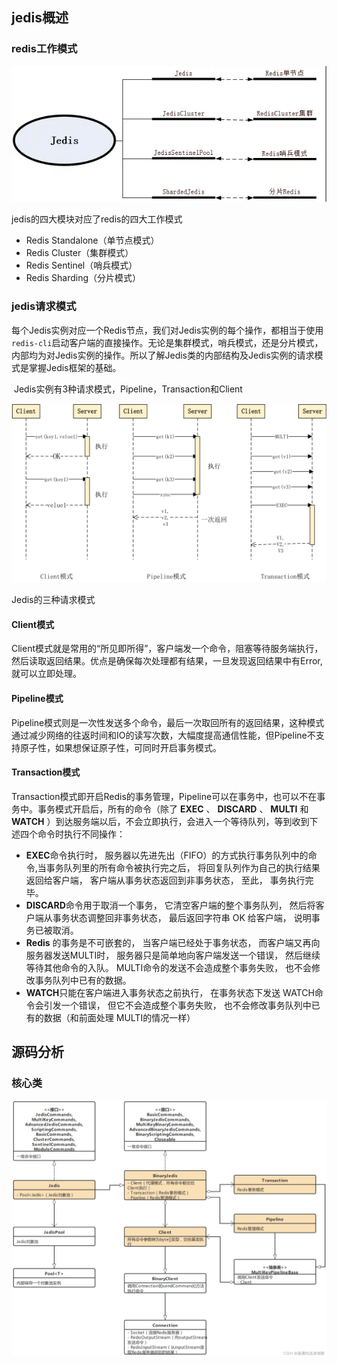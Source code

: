 ## jedis概述

### redis工作模式

![image-20231222150829072](image-20231222150829072.png) 

jedis的四大模块对应了redis的四大工作模式

* Redis Standalone（单节点模式）
* Redis Cluster（集群模式）
* Redis Sentinel（哨兵模式）
* Redis Sharding（分片模式）

### jedis请求模式

​	每个Jedis实例对应一个Redis节点，我们对Jedis实例的每个操作，都相当于使用`redis-cli`启动客户端的直接操作。无论是集群模式，哨兵模式，还是分片模式，内部均为对Jedis实例的操作。所以了解Jedis类的内部结构及Jedis实例的请求模式是掌握Jedis框架的基础。

​	Jedis实例有3种请求模式，Pipeline，Transaction和Client

![preview](view) 

Jedis的三种请求模式 

#### Client模式

 Client模式就是常用的“所见即所得”，客户端发一个命令，阻塞等待服务端执行，然后读取返回结果。优点是确保每次处理都有结果，一旦发现返回结果中有Error,就可以立即处理。

#### Pipeline模式

 Pipeline模式则是一次性发送多个命令，最后一次取回所有的返回结果，这种模式通过减少网络的往返时间和IO的读写次数，大幅度提高通信性能，但Pipeline不支持原子性，如果想保证原子性，可同时开启事务模式。

#### Transaction模式

Transaction模式即开启Redis的事务管理，Pipeline可以在事务中，也可以不在事务中。事务模式开启后，所有的命令（除了 **EXEC** 、 **DISCARD** 、 **MULTI** 和 **WATCH** ）到达服务端以后，不会立即执行，会进入一个等待队列，等到收到下述四个命令时执行不同操作：

- **EXEC**命令执行时， 服务器以先进先出（FIFO）的方式执行事务队列中的命令,当事务队列里的所有命令被执行完之后， 将回复队列作为自己的执行结果返回给客户端， 客户端从事务状态返回到非事务状态， 至此， 事务执行完毕。
- **DISCARD**命令用于取消一个事务， 它清空客户端的整个事务队列， 然后将客户端从事务状态调整回非事务状态， 最后返回字符串 OK 给客户端， 说明事务已被取消。
- **Redis** 的事务是不可嵌套的， 当客户端已经处于事务状态， 而客户端又再向服务器发送MULTI时， 服务器只是简单地向客户端发送一个错误， 然后继续等待其他命令的入队。 MULTI命令的发送不会造成整个事务失败， 也不会修改事务队列中已有的数据。
- **WATCH**只能在客户端进入事务状态之前执行， 在事务状态下发送 WATCH命令会引发一个错误， 但它不会造成整个事务失败， 也不会修改事务队列中已有的数据（和前面处理 MULTI的情况一样）

## 源码分析

### 核心类

![image-20231222162744442](image-20231222162744442.png) 

